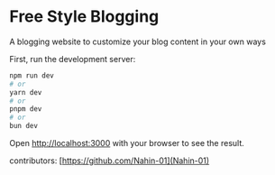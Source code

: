 # Free Style Blogging

A blogging website to customize your blog content in your own ways

First, run the development server:

```bash
npm run dev
# or
yarn dev
# or
pnpm dev
# or
bun dev
```

Open [http://localhost:3000](http://localhost:3000) with your browser to see the result.

contributors: [https://github.com/Nahin-01](Nahin-01)
